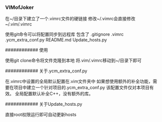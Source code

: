 ###   VIMofJoker

在~/目录下建立了一个.vimrc文件的硬链接
修改~/.vimrc会直接修改~/.vim/.vimrc

使用git命令可以将配置同步到远程库
包含了
	.gitignore
	.vimrc
	.ycm_extra_conf.py
	README.md
	Update_hosts.py



############		使用

使用git clone命令将文件克隆到本地
将.vim/.vimrc移动到~/目录下即可



############		关于.ycm_extra_conf.py

在.vimrc中设置的全局默认配置在.vim文件夹中
如果想使用额外的补全功能，需要在项目中建立一个针对项目的.ycm_extra_conf.py
该配置文件仅对本项目有效。
全局配置默认补全C++，没有额外的库。



############		关于Update_hosts.py

直接root权限运行即可自动更新hosts
